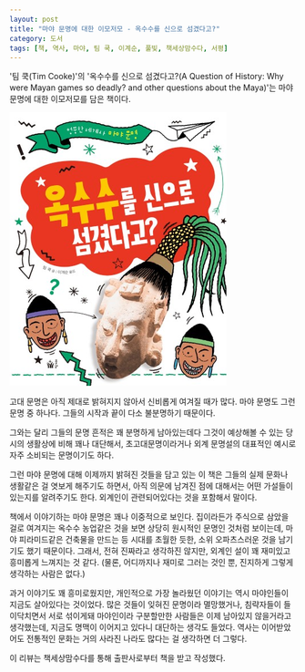 ```yaml
---
layout: post
title: "마야 문명에 대한 이모저모 - 옥수수를 신으로 섬겼다고?"
category: 도서
tags: [책, 역사, 마야, 팀 쿡, 이계순, 풀빛, 책세상맘수다, 서평]
---
```


'팀 쿡(Tim Cooke)'의
'옥수수를 신으로 섬겼다고?(A Question of History: Why were Mayan games so deadly? and other questions about the Maya)'는
마야 문명에 대한 이모저모를 담은 책이다.

![표지](/images/book/a-question-of-history-why-were-mayan-games-so-deadly-and-other-questions-about-the-maya-book-h480.jpg)

고대 문명은 아직 제대로 밝혀지지 않아서 신비롭게 여겨질 때가 많다.
마야 문명도 그런 문명 중 하나다.
그들의 시작과 끝이 다소 불분명하기 때문이다.

그와는 달리 그들의 문명 흔적은 꽤 분명하게 남아있는데다
그것이 예상해볼 수 있는 당시의 생활상에 비해 꽤나 대단해서,
초고대문명이라거나 외계 문명설의 대표적인 예시로 자주 소비되는 문명이기도 하다.

그런 마야 문명에 대해 이제까지 밝혀진 것들을 담고 있는 이 책은
그들의 실제 문화나 생활같은 걸 엿보게 해주기도 하면서,
아직 의문에 남겨진 점에 대해서는 어떤 가설들이 있는지를 알려주기도 한다.
외계인이 관련되어있다는 것을 포함해서 말이다.

책에서 이야기하는 마야 문명은 꽤나 이중적으로 보인다.
집이라든가 주식으로 삼았을 걸로 여겨지는 옥수수 농업같은 것을 보면
상당히 원시적인 문명인 것처럼 보이는데,
마야 피라미드같은 건축물을 만드는 등 시대를 초월한 듯한, 소위 오파츠스러운 것을 남기기도 했기 때문이다.
그래서, 전혀 진짜라고 생각하진 않지만, 외계인 설이 꽤 재미있고 흥미롭게 느껴지는 것 같다.
(물론, 어디까지나 재미로 그러는 것인 뿐, 진지하게 그렇게 생각하는 사람은 없다.)

과거 이야기도 꽤 흥미로웠지만,
개인적으로 가장 놀라웠던 이야기는 역시
마야인들이 지금도 살아있다는 것이었다.
많은 것들이 잊혀진 문명이라 멸망했거나,
침략자들이 들이닥치면서 서로 섞이게돼
마야인이라 구분할만한 사람들은 이제 남아있지 않을거라고 생각했는데,
지금도 명맥이 이어지고 있다니 대단하는 생각도 들었다.
역사는 이어받았어도 전통적인 문화는 거의 사라진 나라도 많다는 걸 생각하면 더 그렇다.



<div class="im im-info">
이 리뷰는 책세상맘수다를 통해 출판사로부터 책을 받고 작성했다.
</div>
